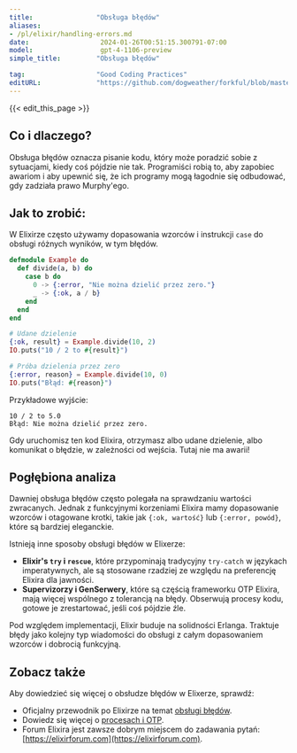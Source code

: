 ```yaml
---
title:                "Obsługa błędów"
aliases:
- /pl/elixir/handling-errors.md
date:                  2024-01-26T00:51:15.300791-07:00
model:                 gpt-4-1106-preview
simple_title:         "Obsługa błędów"

tag:                  "Good Coding Practices"
editURL:              "https://github.com/dogweather/forkful/blob/master/content/pl/elixir/handling-errors.md"
---
```


{{< edit_this_page >}}

## Co i dlaczego?

Obsługa błędów oznacza pisanie kodu, który może poradzić sobie z sytuacjami, kiedy coś pójdzie nie tak. Programiści robią to, aby zapobiec awariom i aby upewnić się, że ich programy mogą łagodnie się odbudować, gdy zadziała prawo Murphy'ego.

## Jak to zrobić:

W Elixirze często używamy dopasowania wzorców i instrukcji `case` do obsługi różnych wyników, w tym błędów.

```elixir
defmodule Example do
  def divide(a, b) do
    case b do
      0 -> {:error, "Nie można dzielić przez zero."}
      _ -> {:ok, a / b}
    end
  end
end

# Udane dzielenie
{:ok, result} = Example.divide(10, 2)
IO.puts("10 / 2 to #{result}")

# Próba dzielenia przez zero
{:error, reason} = Example.divide(10, 0)
IO.puts("Błąd: #{reason}")
```

Przykładowe wyjście:
```
10 / 2 to 5.0
Błąd: Nie można dzielić przez zero.
```

Gdy uruchomisz ten kod Elixira, otrzymasz albo udane dzielenie, albo komunikat o błędzie, w zależności od wejścia. Tutaj nie ma awarii!

## Pogłębiona analiza

Dawniej obsługa błędów często polegała na sprawdzaniu wartości zwracanych. Jednak z funkcyjnymi korzeniami Elixira mamy dopasowanie wzorców i otagowane krotki, takie jak `{:ok, wartość}` lub `{:error, powód}`, które są bardziej eleganckie.

Istnieją inne sposoby obsługi błędów w Elixerze:

- **Elixir's `try` i `rescue`**, które przypominają tradycyjny `try-catch` w językach imperatywnych, ale są stosowane rzadziej ze względu na preferencję Elixira dla jawności.
- **Supervizorzy i GenSerwery**, które są częścią frameworku OTP Elixira, mają więcej wspólnego z tolerancją na błędy. Obserwują procesy kodu, gotowe je zrestartować, jeśli coś pójdzie źle.

Pod względem implementacji, Elixir buduje na solidności Erlanga. Traktuje błędy jako kolejny typ wiadomości do obsługi z całym dopasowaniem wzorców i dobrocią funkcyjną.

## Zobacz także

Aby dowiedzieć się więcej o obsłudze błędów w Elixerze, sprawdź:

- Oficjalny przewodnik po Elixirze na temat [obsługi błędów](https://elixir-lang.org/getting-started/try-catch-and-rescue.html).
- Dowiedz się więcej o [procesach i OTP](https://elixir-lang.org/getting-started/mix-otp/introduction-to-mix.html).
- Forum Elixira jest zawsze dobrym miejscem do zadawania pytań: [https://elixirforum.com](https://elixirforum.com).

